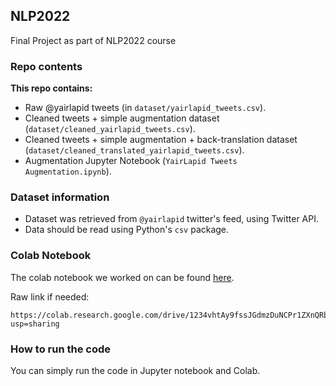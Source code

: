 ## NLP2022
Final Project as part of NLP2022 course

### Repo contents

**This repo contains:**
- Raw @yairlapid tweets (in `dataset/yairlapid_tweets.csv`).
- Cleaned tweets + simple augmentation dataset (`dataset/cleaned_yairlapid_tweets.csv`).
- Cleaned tweets + simple augmentation + back-translation dataset (`dataset/cleaned_translated_yairlapid_tweets.csv`).
- Augmentation Jupyter Notebook (`YairLapid Tweets Augmentation.ipynb`). 

### Dataset information
- Dataset was retrieved from `@yairlapid` twitter's feed, using Twitter API.
- Data should be read using Python's `csv` package.

### Colab Notebook

The colab notebook we worked on can be found [here](https://colab.research.google.com/drive/1234vhtAy9fssJGdmzDuNCPr1ZXnQRbWu?usp=sharing).

Raw link if needed:
```http request
https://colab.research.google.com/drive/1234vhtAy9fssJGdmzDuNCPr1ZXnQRbWu?usp=sharing
```

### How to run the code

You can simply run the code in Jupyter notebook and Colab.